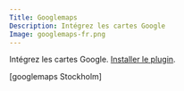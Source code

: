```yaml
---
Title: Googlemaps
Description: Intégrez les cartes Google
Image: googlemaps-fr.png
---
```

Intégrez les cartes Google.
[Installer le plugin](https://github.com/datenstrom/yellow-plugins/tree/master/googlemaps).

[googlemaps Stockholm]
